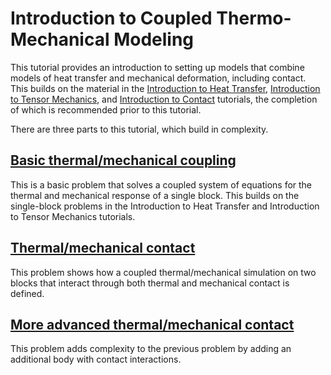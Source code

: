 # Introduction to Coupled Thermo-Mechanical Modeling

This tutorial provides an introduction to setting up models that combine models
of heat transfer and mechanical deformation, including contact. This builds on the material in the
[Introduction to Heat Transfer](heat_transfer/tutorials/introduction/index.md),
[Introduction to Tensor Mechanics](tensor_mechanics/tutorials/introduction/index.md), and
[Introduction to Contact](contact/tutorials/introduction/index.md)
tutorials, the completion of which is recommended prior to this tutorial.

There are three parts to this tutorial, which build in complexity.

## [Basic thermal/mechanical coupling](combined/tutorials/introduction/thermomech_step01.md)

This is a basic problem that solves a coupled system of equations for the thermal
and mechanical response of a single block. This builds on the single-block problems
in the Introduction to Heat Transfer and Introduction to Tensor Mechanics tutorials.

## [Thermal/mechanical contact](combined/tutorials/introduction/step01.md)

This problem shows how a coupled thermal/mechanical simulation on two blocks
that interact through both thermal and mechanical contact is defined.

## [More advanced thermal/mechanical contact](combined/tutorials/introduction/step02.md)

This problem adds complexity to the previous problem by adding an additional
body with contact interactions.
